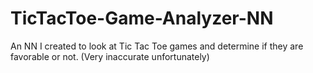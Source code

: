 # TicTacToe-Game-Analyzer-NN
An NN I created to look at Tic Tac Toe games and determine if they are favorable or not. (Very inaccurate unfortunately) 

